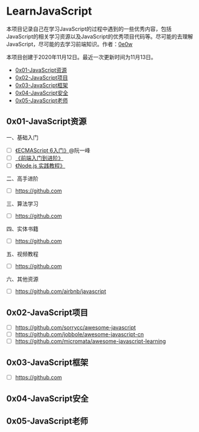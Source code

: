 # LearnJavaScript

本项目记录自己在学习JavaScript的过程中遇到的一些优秀内容，包括JavaScript的相关学习资源以及JavaScript的优秀项目代码等。尽可能的去理解JavaScript，尽可能的去学习前端知识。作者：[0e0w](https://github.com/0e0w/LearnJavaScript)

本项目创建于2020年11月12日。最近一次更新时间为11月13日。

- [0x01-JavaScript资源]()
- [0x02-JavaScript项目]()
- [0x03-JavaScript框架]()
- [0x04-JavaScript安全]()
- [0x05-JavaScript老师]()

## 0x01-JavaScript资源

一、基础入门

- [ ] [《ECMAScript 6入门》](https://github.com/ruanyf/es6tutorial)@阮一峰
- [ ] [《前端入门到进阶》](https://github.com/qianguyihao/Web)
- [ ] [《Node.js 实践教程》](https://github.com/ElemeFE/node-practice)

二、高手进阶

- [ ] https://github.com

三、算法学习

- [ ] https://github.com

四、实体书籍

- [ ] https://github.com

五、视频教程

- [ ] https://github.com

六、其他资源

- [ ] https://github.com/airbnb/javascript

## 0x02-JavaScript项目

- [ ] https://github.com/sorrycc/awesome-javascript
- [ ] https://github.com/jobbole/awesome-javascript-cn
- [ ] https://github.com/micromata/awesome-javascript-learning

## 0x03-JavaScript框架

- [ ] https://github.com

## 0x04-JavaScript安全

## 0x05-JavaScript老师
